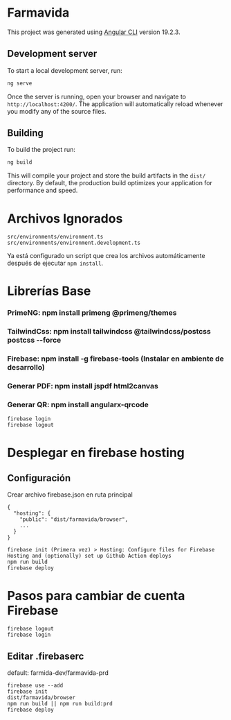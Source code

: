 # Farmavida

This project was generated using [Angular CLI](https://github.com/angular/angular-cli) version 19.2.3.

## Development server

To start a local development server, run:

```bash
ng serve
```

Once the server is running, open your browser and navigate to `http://localhost:4200/`. The application will automatically reload whenever you modify any of the source files.

## Building

To build the project run:

```bash
ng build
```

This will compile your project and store the build artifacts in the `dist/` directory. By default, the production build optimizes your application for performance and speed.

# Archivos Ignorados
```
src/environments/environment.ts
src/environments/environment.development.ts
```

Ya está configurado un script que crea los archivos automáticamente después de ejecutar `npm install`.

# Librerías Base
### PrimeNG: npm install primeng @primeng/themes
### TailwindCss: npm install tailwindcss @tailwindcss/postcss postcss --force
### Firebase: npm install -g firebase-tools (Instalar en ambiente de desarrollo)

### Generar PDF: npm install jspdf html2canvas
### Generar QR: npm install angularx-qrcode

```
firebase login
firebase logout
```
# Desplegar en firebase hosting
## Configuración
Crear archivo firebase.json en ruta principal
```
{
  "hosting": {
    "public": "dist/farmavida/browser",
    ...
  }
}
```

```
firebase init (Primera vez) > Hosting: Configure files for Firebase Hosting and (optionally) set up Github Action deploys
npm run build
firebase deploy
```

# Pasos para cambiar de cuenta Firebase
```
firebase logout
firebase login
```

## Editar .firebaserc
default: farmida-dev/farmavida-prd

```
firebase use --add
firebase init
dist/farmavida/browser
npm run build || npm run build:prd
firebase deploy
```
